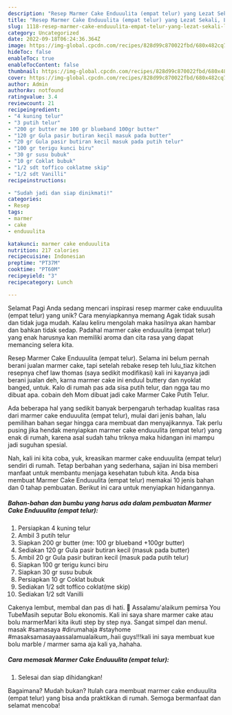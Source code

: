 ```yaml
---
description: "Resep Marmer Cake Enduuulita (empat telur) yang Lezat Sekali, Lezat"
title: "Resep Marmer Cake Enduuulita (empat telur) yang Lezat Sekali, Lezat"
slug: 1118-resep-marmer-cake-enduuulita-empat-telur-yang-lezat-sekali-lezat
category: Uncategorized
date: 2022-09-18T06:24:36.364Z
image: https://img-global.cpcdn.com/recipes/828d99c870022fbd/680x482cq70/marmer-cake-enduuulita-empat-telur-foto-resep-utama.jpg
hideToc: false
enableToc: true
enableTocContent: false
thumbnail: https://img-global.cpcdn.com/recipes/828d99c870022fbd/680x482cq70/marmer-cake-enduuulita-empat-telur-foto-resep-utama.jpg
cover: https://img-global.cpcdn.com/recipes/828d99c870022fbd/680x482cq70/marmer-cake-enduuulita-empat-telur-foto-resep-utama.jpg
author: Admin
authorAv: notfound
ratingvalue: 3.4
reviewcount: 21
recipeingredient:
- "4 kuning telur"
- "3 putih telur"
- "200 gr butter me 100 gr blueband 100gr butter"
- "120 gr Gula pasir butiran kecil masuk pada butter"
- "20 gr Gula pasir butiran kecil masuk pada putih telur"
- "100 gr terigu kunci biru"
- "30 gr susu bubuk"
- "10 gr Coklat bubuk"
- "1/2 sdt toffico coklatme skip"
- "1/2 sdt Vanilli"
recipeinstructions:

- "Sudah jadi dan siap dinikmati!"
categories:
- Resep
tags:
- marmer
- cake
- enduuulita

katakunci: marmer cake enduuulita 
nutrition: 217 calories
recipecuisine: Indonesian
preptime: "PT37M"
cooktime: "PT60M"
recipeyield: "3"
recipecategory: Lunch

---
```



Selamat Pagi Anda sedang mencari inspirasi resep marmer cake enduuulita (empat telur) yang unik? Cara menyiapkannya memang Agak tidak susah dan tidak juga mudah. Kalau keliru mengolah maka hasilnya akan hambar dan bahkan tidak sedap. Padahal marmer cake enduuulita (empat telur) yang enak harusnya kan memiliki aroma dan cita rasa yang dapat memancing selera kita.


Resep Marmer Cake Enduuulita (empat telur). Selama ini belum pernah berani jualan marmer cake, tapi setelah rebake resep teh lulu_tiaz kitchen resepnya chef law thomas (saya sedikit modifikasi) kali ini kayanya jadi berani jualan deh, karna marmer cake ini enduul buttery dan nyoklat banged, untuk. Kalo di rumah pas ada sisa putih telur, dan ngga tau mo dibuat apa. cobain deh Mom dibuat jadi cake Marmer Cake Putih Telur.

Ada beberapa hal yang sedikit banyak berpengaruh terhadap kualitas rasa dari marmer cake enduuulita (empat telur), mulai dari jenis bahan, lalu pemilihan bahan segar hingga cara membuat dan menyajikannya. Tak perlu pusing jika hendak menyiapkan marmer cake enduuulita (empat telur) yang enak di rumah, karena asal sudah tahu triknya maka hidangan ini mampu jadi suguhan spesial.


Nah, kali ini kita coba, yuk, kreasikan marmer cake enduuulita (empat telur) sendiri di rumah. Tetap berbahan yang sederhana, sajian ini bisa memberi manfaat untuk membantu menjaga kesehatan tubuh kita. Anda bisa membuat Marmer Cake Enduuulita (empat telur) memakai 10 jenis bahan dan 0 tahap pembuatan. Berikut ini cara untuk menyiapkan hidangannya.

<!--inarticleads1-->

##### Bahan-bahan dan bumbu yang harus ada dalam pembuatan Marmer Cake Enduuulita (empat telur):

1. Persiapkan 4 kuning telur
1. Ambil 3 putih telur
1. Siapkan 200 gr butter (me: 100 gr blueband +100gr butter)
1. Sediakan 120 gr Gula pasir butiran kecil (masuk pada butter)
1. Ambil 20 gr Gula pasir butiran kecil (masuk pada putih telur)
1. Siapkan 100 gr terigu kunci biru
1. Siapkan 30 gr susu bubuk
1. Persiapkan 10 gr Coklat bubuk
1. Sediakan 1/2 sdt toffico coklat(me skip)
1. Sediakan 1/2 sdt Vanilli


Cakenya lembut, membal dan pas di hati. 🖤 Assalamu&#39;alaikum pemirsa You TubeMasih seputar Bolu ekonomis. Kali ini saya share marmer cake atau bolu marmerMari kita ikuti step by step nya. Sangat simpel dan menul. masak #samasaya #dirumahaja #stayhome #masaksamasayaassalamualaikum,.haii guys!!!kali ini saya membuat kue bolu marble / marmer sama aja kali ya,.hahaha. 

<!--inarticleads2-->

##### Cara memasak Marmer Cake Enduuulita (empat telur):


1. Selesai dan siap dihidangkan!



Bagaimana? Mudah bukan? Itulah cara membuat marmer cake enduuulita (empat telur) yang bisa anda praktikkan di rumah. Semoga bermanfaat dan selamat mencoba!

